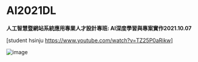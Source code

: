 # AI2021DL

**人工智慧暨網站系統應用專業人才設計專班: AI深度學習與專案實作2021.10.07**



[student hsinju  https://www.youtube.com/watch?v=TZ25P0aRikw]

![image](https://user-images.githubusercontent.com/92066943/136306969-52d754db-fadc-4a68-b36a-aafcfc531c7f.png)
